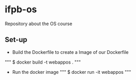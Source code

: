 # ifpb-os
Repository about the OS course


## Set-up

* Build the Dockerfile to create a Image of our Dockerfile

"""
$ docker build -t webappos .
"""

* Run the docker image
"""
$ docker run -it webappos
"""
